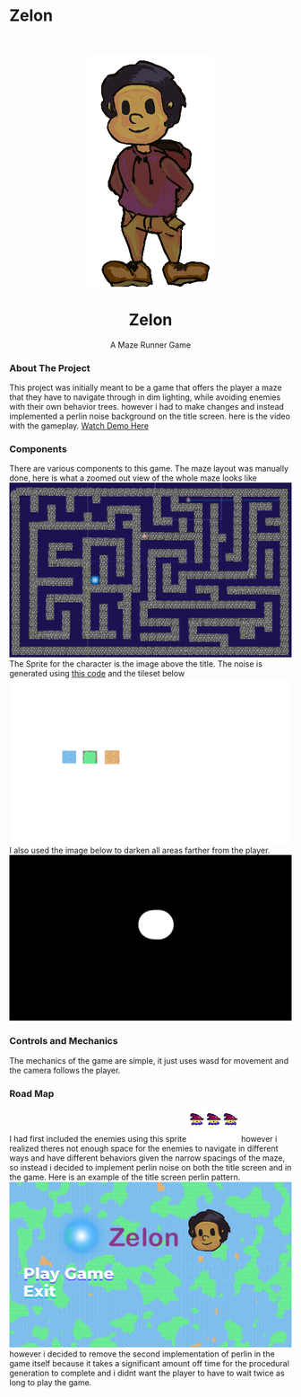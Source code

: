 # Zelon
 
<br />
<p align="center">
  <a href="https://github.com/TinsaeK/Zelon">
    <img src="players2.png" alt="Logo" width="226" height="416">
  </a>

  <h1 align="center">Zelon</h1>

  <p align="center">
    A Maze Runner Game
    <br />
  </p>
</p>

<h3> About The Project</h3>
This project was initially meant to be a game that offers the player a maze that they have to navigate through in dim lighting, while avoiding enemies with their own behavior trees. however i had to make changes and instead implemented a perlin noise background on the title screen. here is the video with the gameplay.
<a href="https://youtu.be/tnhgFXnAku0">Watch Demo Here</a>

<h3> Components</h3>
There are various components to this game. The maze layout was manually done, here is what a zoomed out view of the whole maze looks like
<img src="https://github.com/TinsaeK/Zelon/blob/main/mazelayout.PNG">
 The Sprite for the character is the image above the title. The noise is generated using <a href="https://github.com/TinsaeK/Zelon/blob/main/perlin.gd">this code</a> and the tileset below
<img src="https://github.com/TinsaeK/Zelon/blob/main/tileses.png">
I also used the image below to darken all areas farther from the player. 
<img src="https://github.com/TinsaeK/Zelon/blob/main/light.png">
<h3> Controls and Mechanics</h3>
The mechanics of the game are simple, it just uses wasd for movement and the camera follows the player.
<h3> Road Map</h3>
I had first included the enemies using this sprite
<img src="https://github.com/TinsaeK/Zelon/blob/main/warbler.gif">
however i realized theres not enough space for the enemies to navigate in different ways and have different behaviors given the narrow spacings of the maze, so instead i decided to implement perlin noise on both the title screen and in the game. Here is an example of the title screen perlin pattern.
<img src="https://github.com/TinsaeK/Zelon/blob/main/titlepageexample.png">
however i decided to remove the second implementation of perlin in the game itself because it takes a significant amount off time for the procedural generation to complete and i didnt want the player to have to wait twice as long to play the game.
